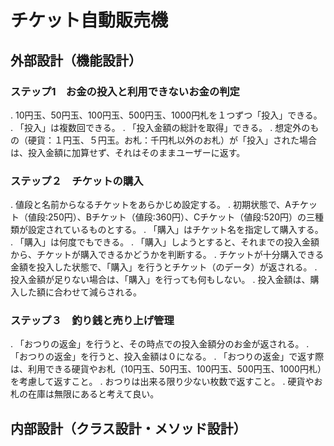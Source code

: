 # チケット自動販売機

## 外部設計（機能設計）

### ステップ1　お金の投入と利用できないお金の判定

. 10円玉、50円玉、100円玉、500円玉、1000円札を１つずつ「投入」できる。
. 「投入」は複数回できる。
. 「投入金額の総計を取得」できる。
. 想定外のもの（硬貨：１円玉、５円玉。お札：千円札以外のお札）が「投入」された場合は、投入金額に加算せず、それはそのままユーザーに返す。

### ステップ２　チケットの購入

. 値段と名前からなるチケットをあらかじめ設定する。
. 初期状態で、Aチケット（値段:250円）、Bチケット（値段:360円）、Cチケット（値段:520円）の三種類が設定されているものとする。
. 「購入」はチケット名を指定して購入する。
. 「購入」は何度でもできる。
. 「購入」しようとすると、それまでの投入金額から、チケットが購入できるかどうかを判断する。
. チケットが十分購入できる金額を投入した状態で、「購入」を行うとチケット（のデータ）が返される。
. 投入金額が足りない場合は、「購入」を行っても何もしない。
. 投入金額は、購入した額に合わせて減らされる。


### ステップ３　釣り銭と売り上げ管理

. 「おつりの返金」を行うと、その時点での投入金額分のお金が返される。
. 「おつりの返金」を行うと、投入金額は０になる。
. 「おつりの返金」で返す際は、利用できる硬貨やお札（10円玉、50円玉、100円玉、500円玉、1000円札）を考慮して返すこと。
. おつりは出来る限り少ない枚数で返すこと。
. 硬貨やお札の在庫は無限にあると考えて良い。


## 内部設計（クラス設計・メソッド設計）
